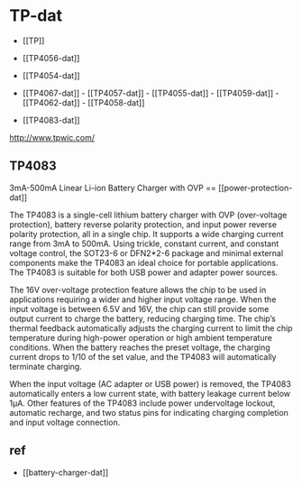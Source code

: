 

# TP-dat

- [[TP]]

- [[TP4056-dat]]

- [[TP4054-dat]]

- [[TP4067-dat]] - [[TP4057-dat]] - [[TP4055-dat]] - [[TP4059-dat]] - [[TP4062-dat]] - [[TP4058-dat]]

- [[TP4083-dat]]


http://www.tpwic.com/



## TP4083

3mA-500mA Linear Li-ion Battery Charger with OVP == [[power-protection-dat]]

The TP4083 is a single-cell lithium battery charger with OVP (over-voltage protection), battery reverse polarity protection, and input power reverse polarity protection, all in a single chip. It supports a wide charging current range from 3mA to 500mA. Using trickle, constant current, and constant voltage control, the SOT23-6 or DFN2*2-6 package and minimal external components make the TP4083 an ideal choice for portable applications. The TP4083 is suitable for both USB power and adapter power sources.

The 16V over-voltage protection feature allows the chip to be used in applications requiring a wider and higher input voltage range. When the input voltage is between 6.5V and 16V, the chip can still provide some output current to charge the battery, reducing charging time. The chip’s thermal feedback automatically adjusts the charging current to limit the chip temperature during high-power operation or high ambient temperature conditions. When the battery reaches the preset voltage, the charging current drops to 1/10 of the set value, and the TP4083 will automatically terminate charging.

When the input voltage (AC adapter or USB power) is removed, the TP4083 automatically enters a low current state, with battery leakage current below 1μA. Other features of the TP4083 include power undervoltage lockout, automatic recharge, and two status pins for indicating charging completion and input voltage connection.




## ref 

- [[battery-charger-dat]]